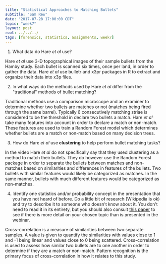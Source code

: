 ```yaml
---
title: "Statistical Approaches to Matching Bullets"
subtitle: "Sam Rew"
date: "2017-07-28 17:00:00 CDT"
topic: "week7"
layout: post
root: ../../../
tags: [forensics, statistics, assignments, week7]
---
```


1. What data do Hare *et al* use? 

Hare *et al* use 3-D topographical images of their sample bullets from the Hamby study. Each bullet is scanned six times, once per land, in order to gather the data. Hare *et al* use  bulletr and x3pr packages in R to extract and organize their data into x3p files.

2. In what ways do the methods used by Hare *et al* differ from the "traditional" methods of bullet matching? 

Traditional methods use a comparison microscope and an examiner to determine whether two bullets are matches or not (matches being fired through the same barrel). Typically 6 consecutively matching striae is considered to be the threshold in declare two bullets a match. Hare *et al* take many features into account in order to declare a match or non-match. These features are used to train a Random Forest model which determines whether bullets are a match or non-match based on many decision trees.

3. How do Hare *et al* use **clustering** to help perform bullet matching tasks? 

In the video Hare *et al* do not specifically say that they used clustering as a method to match their bullets. They do however use the Random Forest package in order to separate the bullets between matches and non-matches based on similarities and differences in features of the bullets. Two bullets with similar features would likely be categorized as matches. In the same manner, bullets with much different features would be categorized as non-matches.

4. Identify one statistics and/or probability concept in the presentation that you have not heard of before. Do a little bit of research (Wikipedia is ok) and try to describe it to someone who doesn't know about it. You don't need to read it in its entirety, but you should also consult [this paper](bulletmatchingpaper.pdf) to see if there is more detail on your chosen topic than is presented in the webinar.

Cross-correlation is a measure of similarities between two separate samples. A value is given to quantify the similarities with values close to 1 and -1 being linear and values close to 0 being scattered. Cross-correlation is used to assess how similar two bullets are to one another in order to determine if they are a match or non-match. Pattern recognition is the primary focus of cross-correlation in how it relates to this study.

